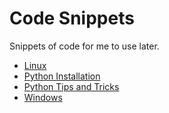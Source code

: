 # Code Snippets
Snippets of code for me to use later.

- [Linux](Linux.md)
- [Python Installation](PythonInstall.md)
- [Python Tips and Tricks](PythonTips.md)
- [Windows](Windows.md)
